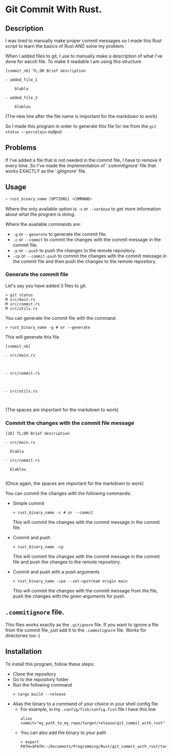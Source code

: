 # Git Commit With Rust.
## Description

I was tired to manually make proper commit messages so I made this Rust script to learn the basics of Rust AND solve my problem.

When I added files to git, I use to manually make a description of what I’ve done for eacch file. To make it readable I am using this structure

```
[commit_nb] TL;DR Brief description

- added_file_1

	blabla

- added_file_2

	blablou

```
(The new line after the file name is important for the markdown to work)

So I made this program in order to generate this file for me from the ```git status –-porcelain``` output.

## Problems

If I’ve added a file that is not needed in the commit file, I have to remove it every time.
So I've made the implementation of '.commitignore' file that works EXACTLY as the '.gitignore' file.



## Usage
```bash
> rust_binary_name [OPTIONS] <COMMAND>
```

Where the only available option is ```-v``` or ```--verbose``` to get more information about what the program is doing.

Where the available commands are:
- ```-g``` or ```--generate``` to generate the commit file.
- ```-c``` or ```--commit``` to commit the changes with the commit message in the commit file.
- ```-p``` or ```--push``` to push the changes to the remote repository.
- ```-cp``` or ```--commit-push``` to commit the changes with the commit message in the commit file and then push the changes to the remote repository.
### Generate the commit file

Let's say you have added 3 files to git.

``` 
> git status 
M src/main.rs 
M src/commit.rs
M src/utils.rs
```

You can generate the commit file with the command

```
> rust_binary_name -g # or --generate
```

This will generate this file

```
[commit_nb]

- src/main.rs

  
  
- src/commit.rs

  

- src/utils.rs

    
```
(The spaces are important for the markdown to work)

### Commit the changes with the commit file message

```
[28] TL;DR Brief description

- src/main.rs

  blabla

- src/commit.rs
    
  blablou


```
(Once again, the spaces are important for the markdown to work)

You can commit the changes with the following commands:
- Simple commit
  ```
  > rust_binary_name -c # or --commit
  ```
  
  This will commit the changes with the commit message in the commit file.

- Commit and push
  ```
  > rust_binary_name -cp
  ```
  
  This will commit the changes with the commit message in the commit file and push the changes to the remote repository.

- Commit and push with a push arguments
  ```
  > rust_binary_name -cpa --set-upstream origin main
  ```
  
  This will commit the changes with the commit message from the file, push the changes with the given arguments for push.

## `.commitignore` file.

This files works exactly as the `.gitignore` file.
If you want to ignore a file from the commit file, just add it to the `.commitignore` file. Works for directories too :)

## Installation
To install this program, follow these steps:
- Clone the repository
- Go to the repository folder
- Run the following command
  ```
  > cargo build --release
  ```
- Alias the binary to a command of your choice in your shell config file
  - For example, in my `.config/fish/config.fish` file I have this line
    ```
    alias commit="my_path_to_my_repo/target/release/git_commit_with_rust"
    ```
  - You can also add the binary to your path
    ```
    > export PATH=$PATH:~/Documents/Programming/Rust/git_commit_with_rust/target/release
    ```
